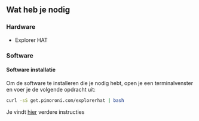 ## Wat heb je nodig

### Hardware

* Explorer HAT

### Software

#### Software installatie

Om de software te installeren die je nodig hebt, open je een terminalvenster en voer je de volgende opdracht uit:

```bash
curl -sS get.pimoroni.com/explorerhat | bash
```

Je vindt [hier](https://github.com/pimoroni/explorer-hat) verdere instructies